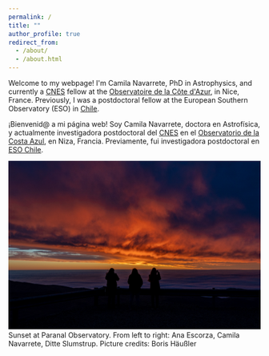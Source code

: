 ```yaml
---
permalink: /
title: ""
author_profile: true
redirect_from: 
  - /about/
  - /about.html
---
```


Welcome to my webpage! I'm Camila Navarrete, PhD in Astrophysics, and currently a [CNES](https://cnes.fr/en) fellow at the [Observatoire de la Côte d'Azur](https://www.oca.eu/en/), in Nice, France. Previously, I was a postdoctoral fellow at the European Southern Observatory (ESO) in [Chile](https://www.eso.org/sci/activities/fellowships-and-studentships/FeSt-overview/fellowship_programme/ESOFellows-Chile.html).

¡Bienvenid@ a mi página web! Soy Camila Navarrete, doctora en Astrofísica, y actualmente investigadora postdoctoral del [CNES](https://cnes.fr/en) en el [Observatorio de la Costa Azul](https://www.oca.eu/en/), en Niza, Francia. Previamente, fui investigadora postdoctoral en [ESO Chile](https://www.eso.org/sci/activities/fellowships-and-studentships/FeSt-overview/fellowship_programme/ESOFellows-Chile.html).

<img src='/images/sunset.jpeg'>
Sunset at Paranal Observatory. From left to right: Ana Escorza, Camila Navarrete, Ditte Slumstrup. Picture credits: Boris Häußler

